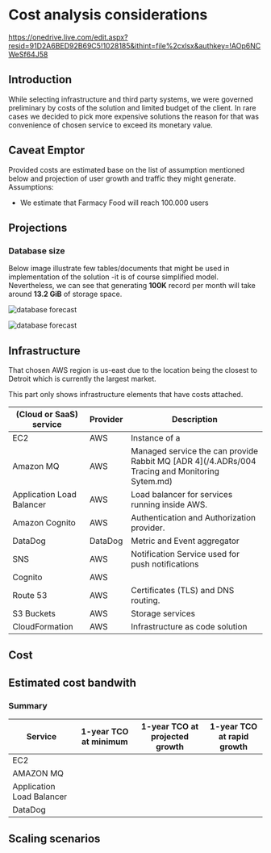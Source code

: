 # Cost analysis considerations

https://onedrive.live.com/edit.aspx?resid=91D2A6BED92B69C5!1028185&ithint=file%2cxlsx&authkey=!AOp6NCWeSf64J58

## Introduction
While selecting infrastructure and third party systems, we were governed preliminary by costs of the solution and limited budget of the client. In rare cases we decided to pick more expensive solutions the reason for that was convenience of chosen service to exceed its monetary value.

## Caveat Emptor
Provided costs are estimated base on the list of assumption mentioned below and projection of user growth and traffic they might generate.
Assumptions:
- We estimate that Farmacy Food will reach 100.000 users

## Projections
### Database size
Below image illustrate few tables/documents that might be used in implementation of the solution -it is of course simplified model. Nevertheless, we can see that generating **100K** record per month will take around **13.2 GiB** of storage space.

![database forecast](https://github.com/ldynia/archcolider/blob/master/3.ViewsAndPerspectives/docs/database_forecast.png)

![database forecast](https://github.com/ldynia/archcolider/blob/master/3.ViewsAndPerspectives/docs/traffic_forecst.png)

## Infrastructure

That chosen AWS region is us-east due to the location being the closest to Detroit which is currently the largest market.

This part only shows infrastructure elements that have costs attached.

| (Cloud or SaaS) service | Provider  |Description |
| ------------- | --------  |------------- |
| EC2           | AWS       |Instance of a   |
| Amazon MQ     | AWS       | Managed service the can provide Rabbit MQ [ADR 4](/4.ADRs/004 Tracing and Monitoring Sytem.md)  |
| Application Load Balancer | AWS  | Load balancer for services running inside AWS. |
| Amazon Cognito | AWS  | Authentication and Authorization provider. |
| DataDog | DataDog | Metric and Event aggregator |
| SNS     | AWS | Notification Service used for push notifications |
| Cognito | AWS |  |
| Route 53 | AWS | Certificates (TLS) and DNS routing. |
| S3 Buckets| AWS | Storage services |
| CloudFormation| AWS | Infrastructure as code solution |


## Cost

## Estimated cost bandwith

### Summary

|Service| 1-year TCO at minimum | 1-year TCO at projected growth | 1-year TCO at rapid growth |
| ----- | --------------------- | ------------------------------ | -------------------------- |
| EC2   | | | |
| AMAZON MQ | | | |
| Application Load Balancer | | | |
|DataDog| | | |

## Scaling scenarios



